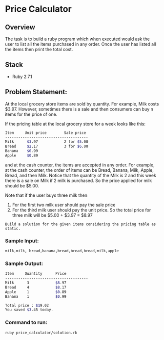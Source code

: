 Price Calculator
================

## Overview

The task is to build a ruby program which when executed would ask the user to list all the items purchased in any order. Once the user has listed all the items then print the total cost.

## Stack

- Ruby 2.7.1

## Problem Statement:

At the local grocery store items are sold by quantity. For example, Milk costs $3.97. However, sometimes there is a sale and then consumers can buy n items for the price of one.

If the pricing table at the local grocery store for a week looks like this:
```bash
Item     Unit price        Sale price
--------------------------------------
Milk      $3.97            2 for $5.00
Bread     $2.17            3 for $6.00
Banana    $0.99
Apple     $0.89
```

and at the cash counter, the items are accepted in any order. For example, at the cash counter, the order of items can be Bread, Banana, Milk, Apple, Bread, and then Milk. Notice that the quantity of the Milk is 2 and this week there is a sale on Milk if 2 milk is purchased. So the price applied for milk should be $5.00.

Note that if the user buys three milk then
1. For the first two milk user should pay the sale price
2. For the third milk user should pay the unit price.
So the total price for three milk will be $5.00 + $3.97 = $8.97

`Build a solution for the given items considering the pricing table as static.`

### Sample Input:

```bash
milk,milk, bread,banana,bread,bread,bread,milk,apple
```

### Sample Output:

```bash
Item     Quantity      Price
--------------------------------------
Milk      3            $8.97
Bread     4            $8.17
Apple     1            $0.89
Banana    1            $0.99  

Total price : $19.02
You saved $3.45 today.
```

### Command to run:

```bash
ruby price_calculator/solution.rb
```